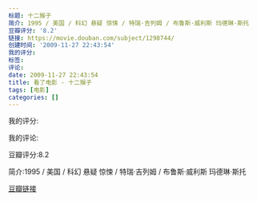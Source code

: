 ```yaml
---
标题: 十二猴子
简介: 1995 / 美国 / 科幻 悬疑 惊悚 / 特瑞·吉列姆 / 布鲁斯·威利斯 玛德琳·斯托
豆瓣评分: '8.2'
链接: https://movie.douban.com/subject/1298744/
创建时间: '2009-11-27 22:43:54'
我的评分:
标签:
评论:
date: 2009-11-27 22:43:54
title: 看了电影 - 十二猴子
tags: [电影]
categories: []
---
```


我的评分:

我的评论:

豆瓣评分:8.2

简介:1995 / 美国 / 科幻 悬疑 惊悚 / 特瑞·吉列姆 / 布鲁斯·威利斯 玛德琳·斯托

[豆瓣链接](https://movie.douban.com/subject/1298744/)

